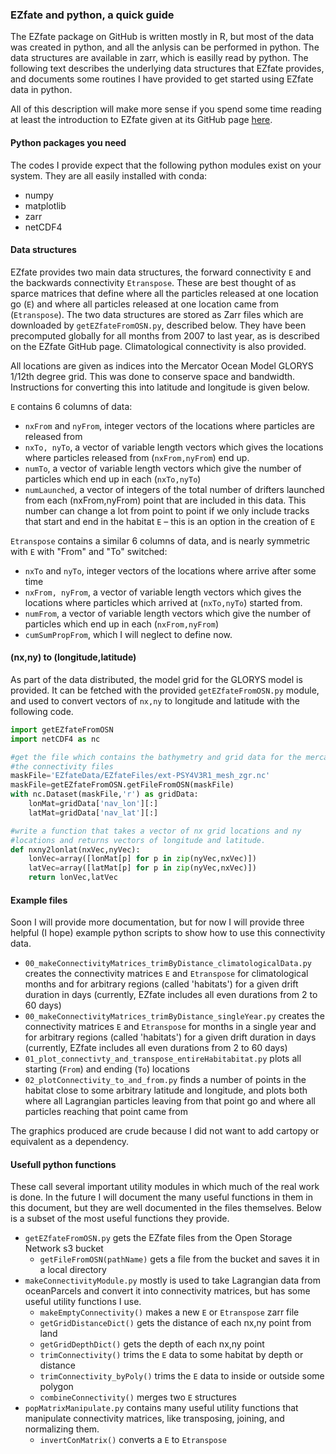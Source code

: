 
### EZfate and python, a quick guide

The EZfate package on GitHub is written mostly in R, but most of the data was created in python, and all the anlysis can be performed in python. The data structures are available in zarr, which is easilly read by python. The following text describes the underlying data structures that EZfate provides, and documents some routines I have provided to get started using EZfate data in python. 

All of this description will make more sense if you spend some time reading at least the introduction to EZfate given at its GitHub page [here](https://github.com/JamiePringle/EZfate). 

#### Python packages you need

The codes I provide expect that the following python modules exist on your system. They are all easily installed with conda:

* numpy
* matplotlib
* zarr
* netCDF4

#### Data structures
EZfate provides two main data structures, the forward connectivity `E` and the backwards connectivity `Etranspose`. These are best thought of as sparce matrices that define where all the particles released at one location go (`E`) and where all particles released at one location came from (`Etranspose`). The two data structures are stored as Zarr files which are downloaded by `getEZfateFromOSN.py`, described below. They have been precomputed globally for all months from 2007 to last year, as is described on the EZfate GitHub page.  Climatological connectivity is also provided. 

All locations are given as indices into the Mercator Ocean Model GLORYS 1/12th degree grid. This was done to conserve space and bandwidth. Instructions for converting this into latitude and longitude is given below. 

`E` contains 6 columns of data: 

* `nxFrom` and `nyFrom`, integer vectors of the locations where particles are released from
* `nxTo, nyTo`, a vector of variable length vectors which gives the locations where particles released from (`nxFrom,nyFrom`) end up.
* `numTo`, a vector of variable length vectors which give the number of particles which end up in each (`nxTo,nyTo`)
* `numLaunched`, a vector of integers of the total number of drifters launched from each (nxFrom,nyFrom) point that are included in this data. This number can change a lot from point to point if we only include tracks that start and end in the habitat `E` – this is an option in the creation of `E`

`Etranspose` contains a similar 6 columns of data, and is nearly symmetric with `E` with "From" and "To" switched:

* `nxTo` and `nyTo`, integer vectors of the locations where arrive after some time
* `nxFrom, nyFrom`, a vector of variable length vectors which gives the locations where particles which arrived at (`nxTo,nyTo`) started from.
* `numFrom`, a vector of variable length vectors which give the number of particles which end up in each (`nxFrom,nyFrom`)
* `cumSumPropFrom`, which I will neglect to define now.

#### (nx,ny) to (longitude,latitude)

As part of the data distributed, the model grid for the GLORYS model is provided. It can be fetched with the provided `getEZfateFromOSN.py` module, and used to convert vectors of `nx,ny` to longitude and latitude with the following code. 
```python
import getEZfateFromOSN
import netCDF4 as nc

#get the file which contains the bathymetry and grid data for the mercator ocean model and for
#the connectivity files
maskFile='EZfateData/EZfateFiles/ext-PSY4V3R1_mesh_zgr.nc'
maskFile=getEZfateFromOSN.getFileFromOSN(maskFile)
with nc.Dataset(maskFile,'r') as gridData:
    lonMat=gridData['nav_lon'][:]
    latMat=gridData['nav_lat'][:]

#write a function that takes a vector of nx grid locations and ny
#locations and returns vectors of longitude and latitude.
def nxny2lonlat(nxVec,nyVec):
    lonVec=array([lonMat[p] for p in zip(nyVec,nxVec)])
    latVec=array([latMat[p] for p in zip(nyVec,nxVec)])
    return lonVec,latVec
```

#### Example files

Soon I will provide more documentation, but for now I will provide three helpful (I hope) example python scripts to show how to use this connectivity data. 

* `00_makeConnectivityMatrices_trimByDistance_climatologicalData.py` creates the connectivity matrices `E` and `Etranspose` for climatological months and for arbitrary regions (called 'habitats') for a given drift duration in days (currently, EZfate includes all even durations from 2 to 60 days)
* `00_makeConnectivityMatrices_trimByDistance_singleYear.py` creates the connectivity matrices `E` and `Etranspose` for months in a single year and for arbitrary regions (called 'habitats') for a given drift duration in days (currently, EZfate includes all even durations from 2 to 60 days)
* `01_plot_connectivty_and_transpose_entireHabitabitat.py` plots all starting (`From`) and ending (`To`) locations
* `02_plotConnectivity_to_and_from.py` finds a number of points in the habitat close to some arbitrary latitude and longitude, and plots both where all Lagrangian particles leaving from that point go and where all particles reaching that point came from

The graphics produced are crude because I did not want to add cartopy or equivalent as a dependency. 

#### Usefull python functions
These call several important utility modules in which much of the real work is done. In the future I will document the many useful functions in them in this document, but they are well documented in the files themselves. Below is a subset of the most useful functions they provide. 

* `getEZfateFromOSN.py` gets the EZfate files from the Open Storage Network s3 bucket
  * `getFileFromOSN(pathName)` gets a file from the bucket and saves it in a local directory
* `makeConnectivityModule.py` mostly is used to take Lagrangian data from oceanParcels and convert it into connectivity matrices, but has some useful utility functions I use.
  * `makeEmptyConnectivity()` makes a new `E` or `Etranspose` zarr file
  * `getGridDistanceDict()` gets the distance of each nx,ny point from land
  * `getGridDepthDict()` gets the depth of each nx,ny point
  * `trimConnectivity()` trims the `E` data to some habitat by depth or distance
  * `trimConnectivity_byPoly()` trims the `E` data to inside or outside some polygon
  * `combineConnectivity()` merges two `E` structures
* `popMatrixManipulate.py` contains many useful utility functions that manipulate connectivity matrices, like transposing, joining, and normalizing them.
  * `invertConMatrix()` converts a `E` to `Etranspose`

  
